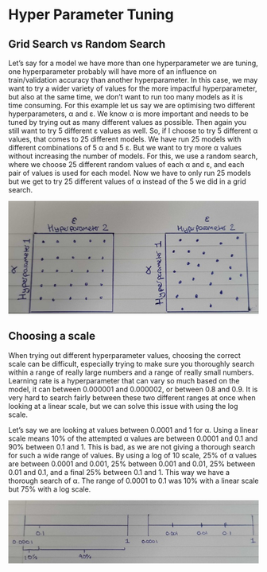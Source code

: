 # Hyper Parameter Tuning
## Grid Search vs Random Search
Let’s say for a model we have more than one hyperparameter we are tuning, one hyperparameter probably will have more of an influence on train/validation accuracy than another hyperparameter. In this case, we may want to try a wider variety of values for the more impactful hyperparameter, but also at the same time, we don’t want to run too many models as it is time consuming.
For this example let us say we are optimising two different hyperparameters, α and ε. We know α is more important and needs to be tuned by trying out as many different values as possible. Then again you still want to try 5 different ε values as well. So, if I choose to try 5 different α values, that comes to 25 different models. We have run 25 models with different combinations of 5 α and 5 ε.
But we want to try more α values without increasing the number of models. For this, we use a random search, where we choose 25 different random values of each α and ε, and each pair of values is used for each model. Now we have to only run 25 models but we get to try 25 different values of α instead of the 5 we did in a grid search.

![Image](Picture1.jpeg)

## Choosing a scale
When trying out different hyperparameter values, choosing the correct scale can be difficult, especially trying to make sure you thoroughly search within a range of really large numbers and a range of really small numbers. Learning rate is a hyperparameter that can vary so much based on the model, it can between 0.000001 and 0.000002, or between 0.8 and 0.9. It is very hard to search fairly between these two different ranges at once when looking at a linear scale, but we can solve this issue with using the log scale.

Let’s say we are looking at values between 0.0001 and 1 for α. Using a linear scale means 10% of the attempted α values are between 0.0001 and 0.1 and 90% between 0.1 and 1. This is bad, as we are not giving a thorough search for such a wide range of values. By using a log of 10 scale, 25% of α values are between 0.0001 and 0.001, 25% between 0.001 and 0.01, 25% between 0.01 and 0.1, and a final 25% between 0.1 and 1. This way we have a thorough search of α. The range of 0.0001 to 0.1 was 10% with a linear scale but 75% with a log scale.

![Image](Picture2.jpeg)
